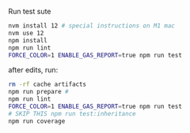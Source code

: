 Run test sute

```sh
nvm install 12 # special instructions on M1 mac
nvm use 12
npm install
npm run lint
FORCE_COLOR=1 ENABLE_GAS_REPORT=true npm run test
```

after edits, run:

```sh
rm -rf cache artifacts
npm run prepare # 
npm run lint
FORCE_COLOR=1 ENABLE_GAS_REPORT=true npm run test
# SKIP THIS npm run test:inheritance
npm run coverage
```


